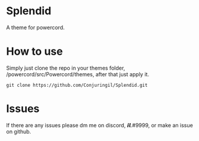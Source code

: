 # Splendid
A theme for powercord.

# How to use
Simply just clone the repo in your themes folder, /powercord/src/Powercord/themes, after that just apply it.
```
git clone https://github.com/Conjuringil/Splendid.git
```

# Issues
If there are any issues please dm me on discord, 𝙞𝙡.#9999, or make an issue on github.

